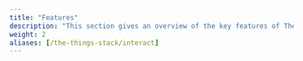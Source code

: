 ```yaml
---
title: "Features"
description: "This section gives an overview of the key features of The Things Stack"
weight: 2
aliases: [/the-things-stack/interact]
---
```

